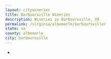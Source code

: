 ```yaml
---
layout: citywineries
title: Barboursville Wineries
description: Wineries in Barboursville, VA
permalink: /virginia/albemarle/barboursville/
state: va
county: albemarle
city: barboursville
---
```

-
